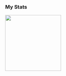 ### My Stats
<img height="180em" src="https://github-readme-stats.vercel.app/api?username=KagenLH&show_icons=true&hide_border=true&&count_private=true&include_all_commits=true" />
